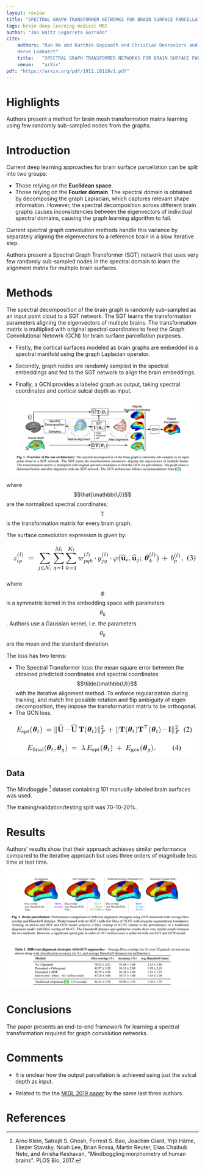 ```yaml
---
layout: review
title: "SPECTRAL GRAPH TRANSFORMER NETWORKS FOR BRAIN SURFACE PARCELLATION"
tags: brain deep-learning medical MRI
author: "Jon Haitz Legarreta Gorroño"
cite:
    authors: "Ran He and Karthik Gopinath and Christian Desrosiers and
    Herve Lombaert"
    title:   "SPECTRAL GRAPH TRANSFORMER NETWORKS FOR BRAIN SURFACE PARCELLATION"
    venue:   "arXiv"
pdf: "https://arxiv.org/pdf/1911.10118v1.pdf"
---
```



# Highlights

Authors present a method for brain mesh transformation matrix learning using few
randomly sub-sampled nodes from the graphs.


# Introduction

Current deep learning approaches for brain surface parcellation can be split
into two groups:
- Those relying on the **Euclidean space**.
- Those relying on the **Fourier domain**. The spectral domain is obtained by
decomposing the graph Laplacian, which captures relevant shape information.
However, the spectral decomposition across different brain graphs causes
inconsistencies between the eigenvectors of individual spectral domains, causing
the graph learning algorithm to fail.

Current spectral graph convolution methods handle this variance by separately
aligning the eigenvectors to a reference brain in a slow iterative step.

Authors present a Spectral Graph Transformer (SGT) network that uses very few
randomly sub-sampled nodes in the spectral domain to learn the alignment matrix
for multiple brain surfaces.


# Methods

The spectral decomposition of the brain graph is randomly sub-sampled as an
input point cloud to a SGT network. The SGT learns the transformation parameters
aligning the eigenvectors of multiple brains. The transformation matrix is
multiplied with original spectral coordinates to feed the Graph Convolutional
Netowrk (GCN) for brain surface parcellation purposes.

- Firstly, the cortical surfaces modeled as brain graphs are embedded in a
spectral manifold using the graph Laplacian operator.

- Secondly, graph nodes are randomly sampled in the spectral embeddings and fed
to the SGT network to align the brain embeddings.

- Finally, a GCN provides a labeled graph as output, taking spectral coordinates
and cortical sulcal depth as input.


![](/article/images/BrainSurfParcellatSpectralGraphTransfNetworks/Architecture.jpg)

where $$\hat{\mathbb{U}}$$ are the normalized spectral coordinates;
$$\mathbb{T}$$ is the transformation matrix for every brain graph.

The surface convolution expression is given by:

![](/article/images/BrainSurfParcellatSpectralGraphTransfNetworks/Surface_convolution.jpg)

where $$\phi$$ is a symmetric kernel in the embedding space with parameters
$$\theta_{k}$$. Authors use a Gaussian kernel, i.e. the parameters
$$\theta_{k}$$ are the mean and the standard deviation.

The loss has two terms:
- The Spectral Transformer loss: the mean square error between the obtained
predicted coordinates and spectral coordinates $$\tilde{\mathbb{U}}$$ with the
iterative alignment method. To enforce regularization during training, and match
the possible rotation and flip ambiguity of eigen decomposition, they impose the
transformation matrix to be orthogonal.
- The GCN loss.

![](/article/images/BrainSurfParcellatSpectralGraphTransfNetworks/Loss.jpg)

## Data

The Mindboggle [^1] dataset containing 101 manually-labeled brain surfaces was
used.

The training/validation/testing split was 70-10-20%.

# Results

Authors' results show that their approach achieves similar performance compared
to the iterative approach but uses three orders of magnitude less time at test
time.

![](/article/images/BrainSurfParcellatSpectralGraphTransfNetworks/Results_images.jpg)

![](/article/images/BrainSurfParcellatSpectralGraphTransfNetworks/Results_table.jpg)


# Conclusions

The paper presents an end-to-end framework for learning a spectral
transformation required for graph convolution networks.


# Comments

- It is unclear how the output parcellation is achieved using just the sulcal
depth as input.

- Related to the the [MIDL 2019 paper](https://openreview.net/forum?id=ryg1jFnmqV)
by the same last three authors.


# References

[^1]: Arno Klein, Satrajit S. Ghosh, Forrest S. Bao, Joachim Giard, Yrjö Häme,
      Eliezer Stavsky, Noah Lee, Brian Rossa, Martin Reuter, Elias Chaibub Neto,
      and Anisha Keshavan, "Mindboggling morphometry of human brains". PLOS Bio,
      2017.
